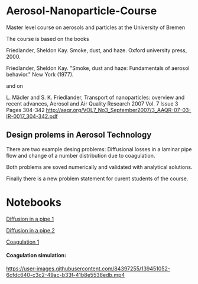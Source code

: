 # Aerosol-Nanoparticle-Course
Master level course on aerosols and particles at the University of Bremen

The course is based on the books 

Friedlander, Sheldon Kay. Smoke, dust, and haze. Oxford university press, 2000.

Friedlander, Sheldon Kay. "Smoke, dust and haze: Fundamentals of aerosol behavior." New York (1977).

and on

L. Mädler and S. K. Friedlander, Transport of nanoparticles: overview and recent advances, Aerosol and Air Quality Research 2007 Vol. 7 Issue 3 Pages 304-342
http://aaqr.org/VOL7_No3_September2007/3_AAQR-07-03-IR-0017_304-342.pdf

## Design prolems in Aerosol Technology

There are two example desing problems: Diffusional losses in a laminar pipe flow and change of a number distribution due to coagulation. 

Both problems are soved numerically and validated with analytical solutions. 

Finally there is a new problem statement for curent students of the course. 

# Notebooks

[Diffusion in a pipe 1](Coagulation_lm1.ipynb)

[Diffusion in a pipe 2](Coagulation_lm1.ipynb)

[Coagulation 1](Coagulation_lm1.ipynb)

#### Coagulation simulation:

https://user-images.githubusercontent.com/84397255/139451052-6cfdc640-c3c2-49ac-b33f-41b8e5538edb.mp4





